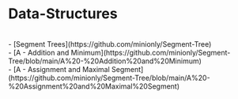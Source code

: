 # Data-Structures</br>
</br>
- [Segment Trees](https://github.com/minionly/Segment-Tree)</br>
  - [A - Addition and Minimum](https://github.com/minionly/Segment-Tree/blob/main/A%20-%20Addition%20and%20Minimum)</br>
  - [A - Assignment and Maximal Segment](https://github.com/minionly/Segment-Tree/blob/main/A%20-%20Assignment%20and%20Maximal%20Segment)</br>
  
